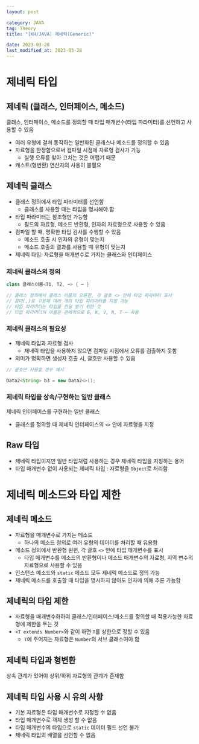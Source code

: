 ```yaml
---
layout: post

category: JAVA
tag: Theory
title: "[KH/JAVA] 제네릭(Generic)"

date: 2023-03-28
last_modified_at: 2023-03-28
---
```


# 제네릭 타입

## 제네릭 (클래스, 인터페이스, 메소드)

클래스, 인터페이스, 메소드를 정의할 때 타입 매개변수(타입 파라미터)를 선언하고 사용할 수 있음

- 여러 유형에 걸쳐 동작하는 일반화된 클래스나 메소드를 정의할 수 있음
- 자료형을 한정함으로써 컴파일 시점에 자료형 검사가 가능
  + 실행 오류를 찾아 고치는 것은 어렵기 때문
- 캐스트(형변환) 연산자의 사용이 불필요


## 제네릭 클래스

- 클래스 정의에서 타입 파라미터를 선언함
  + 클래스를 사용할 때는 타입을 명시해야 함
- 타입 파라미터는 참조형만 가능함
  + 필드의 자료형, 메소드 반환형, 인자의 자료형으로 사용할 수 있음
- 컴파일 할 때, 명확한 타입 검사를 수행할 수 있음
  + 메소드 호출 시 인자의 유형이 맞는지
  + 메소드 호출의 결과를 사용할 때 유형이 맞는지
- 제네릭 타입: 자료형을 매개변수로 가지는 클래스와 인터페이스

### 제네릭 클래스의 정의

```java
class 클래스이름<T1, T2, ⋯> { ⋯ }

// 클래스 정의에서 클래스 이름의 오른편, 각 괄호 <> 안에 타입 파라미터 표시
// 콤마(,)로 구분해 여러 개의 타입 파라미터를 지정 가능
// 타입 파라미터는 타입을 전달 받기 위한 것
// 타입 파라미터의 이름은 관례적으로 E, K, V, N, T ⋯ 사용
```

### 제네릭 클래스의 필요성

- 제네릭 타입과 자료형 검사
  + 제네릭 타입을 사용하지 않으면 컴파일 시점에서 오류를 검출하지 못함
- 의미가 명확하면 생성자 호출 시, 괄호만 사용할 수 있음

```java
// 괄호만 사용할 경우 예시

Data2<String> b3 = new Data2<>();
```

### 제네릭 타입을 상속/구현하는 일반 클래스

제네릭 인터페이스를 구현하는 일반 클래스
- 클래스를 정의할 때 제네릭 인터페이스의 `<>` 안에 자료형을 지정

## Raw 타입

- 제네릭 타입이지만 일반 타입처럼 사용하는 경우 제네릭 타입을 지칭하는 용어
- 타입 매개변수 없이 사용되는 제네릭 타입 : 자료형을 `Object`로 처리함


# 제네릭 메소드와 타입 제한

## 제네릭 메소드

- 자료형을 매개변수로 가지는 메소드
  + 하나의 메소드 정의로 여러 유형의 데이터를 처리할 때 유용함
- 메소드 정의에서 반환형 왼편, 각 괄호 `<>` 안에 타입 매개변수를 표시
  + 타입 매개변수를 메소드의 반환형이나 메소드 매개변수의 자료형, 지역 변수의 자료형으로 사용할 수 있음
- 인스턴스 메소드와 `static` 메소드 모두 제네릭 메소드로 정의 가능
- 제네릭 메소드를 호출할 때 타입을 명시하지 않아도 인자에 의해 추론 가능함

## 제네릭의 타입 제한

- 자료형을 매개변수화하여 클래스/인터페이스/메소드를 정의할 때 적용가능한 자료형에 제한을 두는 것
- `<T extends Number>`와 같이 하면 `T`를 상한으로 정할 수 있음
  + `T`에 주어지는 자료형은 `Number`의 서브 클래스여야 함

## 제네릭 타입과 형변환
상속 관계가 있어야 상위/하위 자료형의 관계가 존재함

## 제네릭 타입 사용 시 유의 사항
- 기본 자료형은 타입 매개변수로 지정할 수 없음
- 타입 매개변수로 객체 생성 할 수 없음
- 타입 매개변수의 타입으로 `static` 데이터 필드 선언 불가
- 제네릭 타입의 배열을 선언할 수 없음
